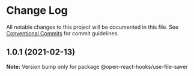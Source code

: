# Change Log

All notable changes to this project will be documented in this file.
See [Conventional Commits](https://conventionalcommits.org) for commit guidelines.

## 1.0.1 (2021-02-13)

**Note:** Version bump only for package @open-react-hooks/use-file-saver
